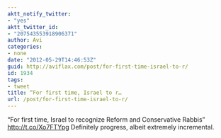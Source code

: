 ```yaml
---
aktt_notify_twitter:
- "yes"
aktt_twitter_id:
- "207543553918906371"
author: Avi
categories:
- none
date: "2012-05-29T14:46:53Z"
guid: http://aviflax.com/post/for-first-time-israel-to-r/
id: 1934
tags:
- tweet
title: “For first time, Israel to r…
url: /post/for-first-time-israel-to-r/
---
```

“For first time, Israel to recognize Reform and Conservative Rabbis” <a href="http://t.co/Xo7FTYpg" rel="nofollow">http://t.co/Xo7FTYpg</a> Definitely progress, albeit extremely incremental.